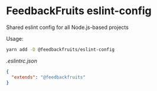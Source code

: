 # FeedbackFruits eslint-config
Shared eslint config for all Node.js-based projects

Usage:
```sh
yarn add -D @feedbackfruits/eslint-config
```

*.eslintrc.json*
```json
{
  "extends": "@feedbackfruits"
}
```
